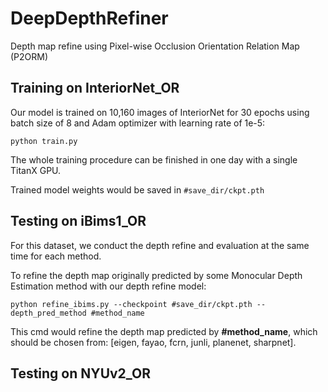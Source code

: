 # DeepDepthRefiner
Depth map refine using Pixel-wise Occlusion Orientation Relation Map (P2ORM)

## Training on InteriorNet_OR 

Our model is trained on 10,160 images of InteriorNet for 30 epochs 
using batch size of 8 and Adam optimizer with learning rate of 1e-5:
```
python train.py
```
The whole training procedure can be finished in one day with a single TitanX GPU.

Trained model weights would be saved in ``#save_dir/ckpt.pth``

## Testing on iBims1_OR

For this dataset, we conduct the depth refine and evaluation at the same time for each method.

To refine the depth map originally predicted by some Monocular Depth Estimation method with 
our depth refine model:
```
python refine_ibims.py --checkpoint #save_dir/ckpt.pth --depth_pred_method #method_name
```
This cmd would refine the depth map predicted by **#method_name**, which should be chosen from: 
\[eigen, fayao, fcrn, junli, planenet, sharpnet\].


## Testing on NYUv2_OR

